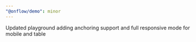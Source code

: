 ```yaml
---
"@onflow/demo": minor
---
```


Updated playground adding anchoring support and full responsive mode for mobile and table

